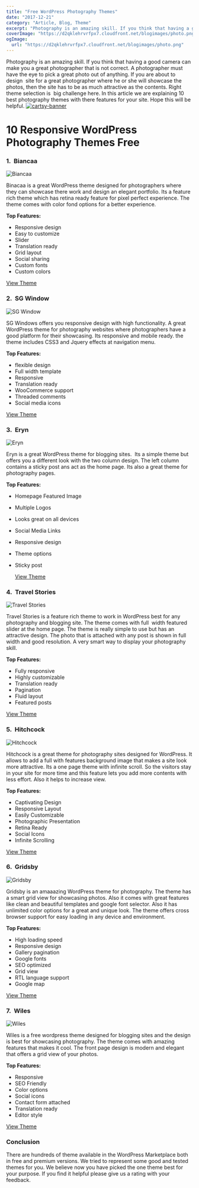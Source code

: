 ```yaml
---
title: "Free WordPress Photography Themes"
date: "2017-12-21"
category: "Article, Blog, Theme"
excerpt: "Photography is an amazing skill. If you think that having a good camera can make you a great photographer that is not correct. A photographer must have the eye to pick a great photo out of anything. If you are about to design  site for a great photographer where he or she will showcase the"
coverImage: "https://d2qklehrvrfpx7.cloudfront.net/blogimages/photo.png"
ogImage:
  url: "https://d2qklehrvrfpx7.cloudfront.net/blogimages/photo.png"
---
```


Photography is an amazing skill. If you think that having a good camera can make you a great photographer that is not correct. A photographer must have the eye to pick a great photo out of anything. If you are about to design  site for a great photographer where he or she will showcase the photos, then the site has to be as much attractive as the contents. Right theme selection is  big challenge here. In this article we are explaining 10 best photography themes with there features for your site. Hope this will be helpful.
[![cartsy-banner](https://d2qklehrvrfpx7.cloudfront.net/blogimages/cartsy-banner.jpg)](https://bit.ly/cartsyTheme)

# 10 Responsive WordPress Photography Themes Free

### 1.  Biancaa

![Biancaa](https://d2qklehrvrfpx7.cloudfront.net/blogimages/photo1.png)

Binacaa is a great WordPress theme designed for photographers where they can showcase there work and design an elegant portfolio. Its a feature rich theme which has retina ready feature for pixel perfect experience. The theme comes with color fond options for a better experience.

**Top Features:**

- Responsive design
- Easy to customize
- Slider
- Translation ready
- Grid layout
- Social sharing
- Custom fonts
- Custom colors

<a href="https://wordpress.org/themes/biancaa/" class="btn">View Theme</a>

### 2.  SG Window

![SG Window](https://d2qklehrvrfpx7.cloudfront.net/blogimages/photo2.png)

SG Windows offers you responsive design with high functionality. A great WordPress theme for photography websites where photographers have a good platform for their showcasing. Its responsive and mobile ready. the theme includes CSS3 and Jquery effects at navigation menu.

**Top Features:**

- flexible design
- Full width template
- Responsive
- Translation ready
- WooCommerce support
- Threaded comments
- Social media icons

<a href="https://wordpress.org/themes/sg-window/" class="btn">View Theme</a>

### 3.  Eryn

![Eryn](https://d2qklehrvrfpx7.cloudfront.net/blogimages/photo3.png)

Eryn is a great WordPress theme for blogging sites.  Its a simple theme but offers you a different look with the two column design. The left column contains a sticky post ans act as the home page. Its also a great theme for photography pages.

**Top Features:**

- Homepage Featured Image
- Multiple Logos
- Looks great on all devices
- Social Media Links
- Responsive design
- Theme options
- Sticky post

  <a href="https://wordpress.org/themes/eryn/" class="btn">View Theme</a>

### 4.  Travel Stories

![Travel Stories](https://d2qklehrvrfpx7.cloudfront.net/blogimages/photo4.png)

Travel Stories is a feature rich theme to work in WordPress best for any photography and blogging site. The theme comes with full  width featured slider at the home page. The theme is really simple to use but has an attractive design. The photo that is attached with any post is shown in full width and good resolution. A very smart way to display your photography skill.

**Top Features:**

- Fully responsive
- Highly customizable
- Translation ready
- Pagination
- Fluid layout
- Featured posts

<a href="https://wordpress.org/themes/travel-stories/" class="btn">View Theme</a>

### 5.  Hitchcock

![Hitchcock](https://d2qklehrvrfpx7.cloudfront.net/blogimages/photo5.png)

Hitchcock is a great theme for photography sites designed for WordPress. It allows to add a full with features background image that makes a site look more attractive. Its a one page theme with infinite scroll. So the visitors stay in your site for more time and this feature lets you add more contents with less effort. Also it helps to increase view.

**Top Features:**

- Captivating Design
- Responsive Layout
- Easily Customizable
- Photographic Presentation
- Retina Ready
- Social Icons
- Infinite Scrolling

<a href="https://wordpress.org/themes/hitchcock/" class="btn">View Theme</a>

### 6.  Gridsby

![Gridsby](https://d2qklehrvrfpx7.cloudfront.net/blogimages/photo6.png)

Gridsby is an amaaazing WordPress theme for photography. The theme has a smart grid view for showcasing photos. Also it comes with great features like clean and beautiful templates and google font selector. Also it has unlimited color options for a great and unique look. The theme offers cross browser support for easy loading in any device and environment.

**Top Features:**

- High loading speed
- Responsive design
- Gallery pagination
- Google fonts
- SEO optimized
- Grid view
- RTL language support
- Google map

<a href="https://wordpress.org/themes/gridsby/" class="btn">View Theme</a>

### 7.  Wiles

![Wiles](https://d2qklehrvrfpx7.cloudfront.net/blogimages/photo7.png)

Wiles is a free wordpress theme designed for blogging sites and the design is best for showcasing photography. The theme comes with amazing features that makes it cool. The front page design is modern and elegant that offers a grid view of your photos.

**Top Features:**

- Responsive
- SEO Friendly
- Color options
- Social icons
- Contact form attached
- Translation ready
- Editor style

<a href="https://wordpress.org/themes/wiles/" class="btn">View Theme</a>

### Conclusion

There are hundreds of theme available in the WordPress Marketplace both in free and premium versions. We tried to represent some good and tested themes for you. We believe now you have picked the one theme best for your purpose. If you find it helpful please give us a rating with your feedback.
